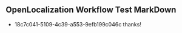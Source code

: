 ## OpenLocalization Workflow Test MarkDown
* 18c7c041-5109-4c39-a553-9efb199c046c thanks!

<!--HONumber=Jul16_HO4-->


